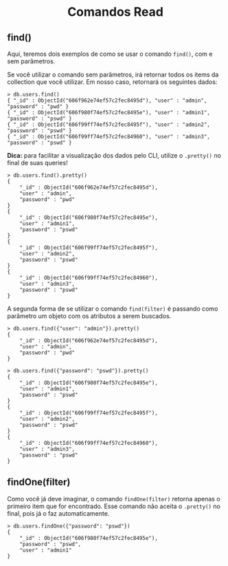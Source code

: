<h1 align="center" id="read">Comandos Read</h1>

<h2>find()</h2>

Aqui, teremos dois exemplos de como se usar o comando `find()`, com e sem parâmetros.

Se você utilizar o comando sem parâmetros, irá retornar todos os items da collection que você utilizar. Em nosso caso, retornará os seguintes dados:

```
> db.users.find()
{ "_id" : ObjectId("606f962e74ef57c2fec8495d"), "user" : "admin", "password" : "pwd" }
{ "_id" : ObjectId("606f980f74ef57c2fec8495e"), "user" : "admin1", "password" : "pswd" }
{ "_id" : ObjectId("606f99ff74ef57c2fec8495f"), "user" : "admin2", "password" : "pswd" }
{ "_id" : ObjectId("606f99ff74ef57c2fec84960"), "user" : "admin3", "password" : "pswd" }
```

**Dica:** para facilitar a visualização dos dados pelo CLI, utilize o `.pretty()` no final de suas queries!

```
> db.users.find().pretty()
{
	"_id" : ObjectId("606f962e74ef57c2fec8495d"),
	"user" : "admin",
	"password" : "pwd"
}
{
	"_id" : ObjectId("606f980f74ef57c2fec8495e"),
	"user" : "admin1",
	"password" : "pswd"
}
{
	"_id" : ObjectId("606f99ff74ef57c2fec8495f"),
	"user" : "admin2",
	"password" : "pswd"
}
{
	"_id" : ObjectId("606f99ff74ef57c2fec84960"),
	"user" : "admin3",
	"password" : "pswd"
}
```

A segunda forma de se utilizar o comando `find(filter)` é passando como parâmetro um objeto com os atributos a serem buscados.

```
> db.users.find({"user": "admin"}).pretty()
{
	"_id" : ObjectId("606f962e74ef57c2fec8495d"),
	"user" : "admin",
	"password" : "pwd"
}

> db.users.find({"password": "pswd"}).pretty()
{
	"_id" : ObjectId("606f980f74ef57c2fec8495e"),
	"user" : "admin1",
	"password" : "pswd"
}
{
	"_id" : ObjectId("606f99ff74ef57c2fec8495f"),
	"user" : "admin2",
	"password" : "pswd"
}
{
	"_id" : ObjectId("606f99ff74ef57c2fec84960"),
	"user" : "admin3",
	"password" : "pswd"
}
```

<h2>findOne(filter)</h2>

Como você já deve imaginar, o comando `findOne(filter)` retorna apenas o primeiro item que for encontrado. Esse comando não aceita o `.pretty()` no final, pois já o faz automaticamente.

```
> db.users.findOne({"password": "pswd"})
{
	"_id" : ObjectId("606f980f74ef57c2fec8495e"),
	"password" : "pswd",
	"user" : "admin1"
}
```

<br/>
